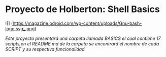# Proyecto de Holberton: Shell Basics

![] (https://magazine.odroid.com/wp-content/uploads/Gnu-bash-logo.svg_.png)

*Este proyecto presentará una carpeta llamada BASICS el cual contiene 17 scripts,en el README.md de la carpeta se encontrará el nombre de cada SCRIPT y su respectiva funcionalidad.*
